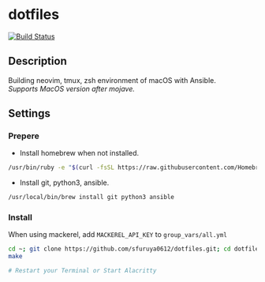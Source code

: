# dotfiles

[![Build Status](https://travis-ci.org/sfuruya0612/dotfiles.svg?branch=master)](https://travis-ci.org/sfuruya0612/dotfiles)

## Description

Building neovim, tmux, zsh environment of macOS with Ansible.  
*Supports MacOS version after mojave.*  

## Settings

### Prepere

- Install homebrew when not installed.

```bash
/usr/bin/ruby -e "$(curl -fsSL https://raw.githubusercontent.com/Homebrew/install/master/install)"
```

- Install git, python3, ansible.

```bash
/usr/local/bin/brew install git python3 ansible
```

### Install

When using mackerel, add `MACKEREL_API_KEY` to `group_vars/all.yml`

```bash
cd ~; git clone https://github.com/sfuruya0612/dotfiles.git; cd dotfile
make

# Restart your Terminal or Start Alacritty
```
